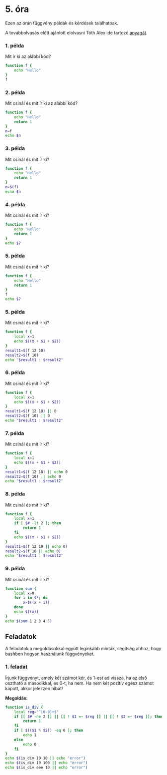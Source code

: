 # 5. óra

Ezen az órán függvény példák és kérdések találhatóak.

A továbbolvasás előtt ajánlott elolvasni Tóth Alex ide tartozó
[anyagát](https://users.iit.uni-miskolc.hu/~toth130/arch/gyak/Gyak7.pdf).

### 1. példa
Mit ír ki az alábbi kód?

```bash
function f {
    echo "Hello"
}
f
```

### 2. példa
Mit csinál és mit ír ki az alábbi kód?

```bash
function f {
    echo "Hello"
    return 1
}
n=f
echo $n
```

### 3. példa
Mit csinál és mit ír ki?

```bash
function f {
    echo "Hello"
    return 1
}
n=$(f)
echo $n
```

### 4. példa
Mit csinál és mit ír ki?

```bash
function f {
    echo "Hello"
    return 1
}
echo $?
```

### 5. példa
Mit csinál és mit ír ki?

```bash
function f {
    echo "Hello"
    return 1
}
f
echo $?
```

### 5. példa
Mit csinál és mit ír ki?

```bash
function f {
    local x=1
    echo $((x + $1 + $2))
}
result1=$(f 12 10)
result2=$(f 10)
echo "$result1 : $result2"
```

### 6. példa
Mit csinál és mit ír ki?

```bash
function f {
    local x=1
    echo $((x + $1 + $2))
}
result1=$(f 12 10) || 0
result2=$(f 10) || 0
echo "$result1 : $result2"
```

### 7. példa
Mit csinál és mit ír ki?

```bash
function f {
    local x=1
    echo $((x + $1 + $2))
}
result1=$(f 12 10) || echo 0
result2=$(f 10) || echo 0
echo "$result1 : $result2"
```

### 8. példa
Mit csinál és mit ír ki?

```bash
function f {
    local x=1
    if [ $# -lt 2 ]; then
        return 1
    fi
    echo $((x + $1 + $2))
}
result1=$(f 12 10 || echo 0)
result2=$(f 10 || echo 0)
echo "$result1 : $result2"
```

### 9. példa
Mit csinál és mit ír ki?

```bash
function sum {
    local x=0
    for i in $*; do
        x=$((x + i))
    done
    echo $((x))
}
echo $(sum 1 2 3 4 5)
```

## Feladatok
A feladatok a megoldásokkal együtt leginkább minták, segítség ahhoz, hogy bashben hogyan használunk
függvényeket.

### 1. feladat
Írjunk függvényt, amely két számot kér, és 1-est ad vissza, ha az első osztható a másodikkal, és 
0-t, ha nem. Ha nem két pozitív egész számot kapott, akkor jelezzen hibát!

**Megoldás:**

```bash
function is_div {
    local reg="^[0-9]+$"
    if [[ $# -ne 2 ]] || [[ ! $1 =~ $reg ]] || [[ ! $2 =~ $reg ]]; then
        return 1
    fi
    if [ $(($1 % $2)) -eq 0 ]; then
        echo 1
    else
        echo 0
    fi
}
echo $(is_div 10 10 || echo "error")
echo $(is_div 10 100 || echo "error")
echo $(is_div eee 10 || echo "error")
```